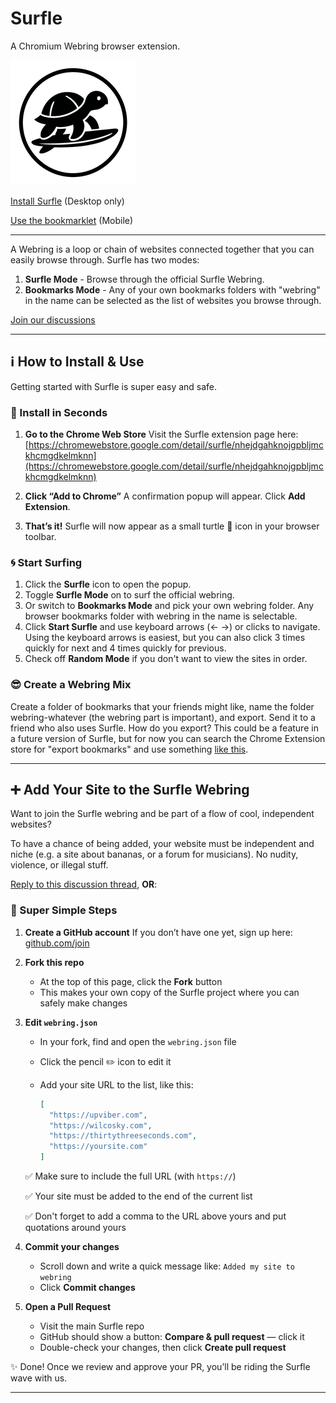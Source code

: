 # Surfle
A Chromium Webring browser extension.

![Surfle Logo](https://raw.githubusercontent.com/zerosonesfun/surfle/refs/heads/main/surfle-200.png)

[Install Surfle](https://chromewebstore.google.com/detail/surfle/nhejdgahknojgpbljmckhcmgdkelmknn) (Desktop only)

[Use the bookmarklet](https://github.com/zerosonesfun/Surfle/discussions/5) (Mobile)

---

A Webring is a loop or chain of websites connected together that you can easily browse through. Surfle has two modes:
1. **Surfle Mode** - Browse through the official Surfle Webring.
2. **Bookmarks Mode** - Any of your own bookmarks folders with "webring" in the name can be selected as the list of websites you browse through.

[Join our discussions](https://github.com/zerosonesfun/Surfle/discussions)

---

## ℹ️ How to Install & Use
Getting started with Surfle is super easy and safe.

### 🔧 Install in Seconds

1. **Go to the Chrome Web Store**
   Visit the Surfle extension page here:
   [https://chromewebstore.google.com/detail/surfle/nhejdgahknojgpbljmckhcmgdkelmknn](https://chromewebstore.google.com/detail/surfle/nhejdgahknojgpbljmckhcmgdkelmknn)

2. **Click “Add to Chrome”**
   A confirmation popup will appear. Click **Add Extension**.

3. **That’s it!**
   Surfle will now appear as a small turtle 🐢 icon in your browser toolbar.

### 🌀 Start Surfing

1. Click the **Surfle** icon to open the popup.
2. Toggle **Surfle Mode** on to surf the official webring.
3. Or switch to **Bookmarks Mode** and pick your own webring folder. Any browser bookmarks folder with webring in the name is selectable.
4. Click **Start Surfle** and use keyboard arrows (← →) or clicks to navigate. Using the keyboard arrows is easiest, but you can also click 3 times quickly for next and 4 times quickly for previous.
5. Check off **Random Mode** if you don't want to view the sites in order.

### 😎 Create a Webring Mix

Create a folder of bookmarks that your friends might like, name the folder webring-whatever (the webring part is important), and export. Send it to a friend who also uses Surfle. How do you export? This could be a feature in a future version of Surfle, but for now you can search the Chrome Extension store for "export bookmarks" and use something [like this](https://chromewebstore.google.com/detail/bookmark-importexport/gdhpeilfkeeajillmcncaelnppiakjhn).

---

## ➕ Add Your Site to the Surfle Webring

Want to join the Surfle webring and be part of a flow of cool, independent websites?

To have a chance of being added, your website must be independent and niche (e.g. a site about bananas, or a forum for musicians). No nudity, violence, or illegal stuff.

[Reply to this discussion thread](https://github.com/zerosonesfun/Surfle/discussions/4), **OR**:

### 🌊 Super Simple Steps

1. **Create a GitHub account**
   If you don’t have one yet, sign up here: [github.com/join](https://github.com/join)

2. **Fork this repo**

   * At the top of this page, click the **Fork** button
   * This makes your own copy of the Surfle project where you can safely make changes

3. **Edit `webring.json`**

   * In your fork, find and open the `webring.json` file
   * Click the pencil ✏️ icon to edit it
   * Add your site URL to the list, like this:

     ```json
     [
       "https://upviber.com",
       "https://wilcosky.com",
       "https://thirtythreeseconds.com",
       "https://yoursite.com"
     ]
     ```

   ✅ Make sure to include the full URL (with `https://`)
   
   ✅ Your site must be added to the end of the current list
   
   ✅ Don't forget to add a comma to the URL above yours and put quotations around yours

5. **Commit your changes**

   * Scroll down and write a quick message like: `Added my site to webring`
   * Click **Commit changes**

6. **Open a Pull Request**

   * Visit the main Surfle repo
   * GitHub should show a button: **Compare & pull request** — click it
   * Double-check your changes, then click **Create pull request**

✨ Done! Once we review and approve your PR, you’ll be riding the Surfle wave with us.

---
